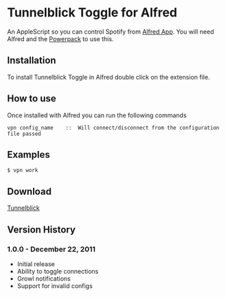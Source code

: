 Tunnelblick Toggle for Alfred
============

An AppleScript so you can control Spotify from [Alfred App](http://alfredapp.com/). You will need Alfred and the [Powerpack](http://www.alfredapp.com/powerpack/) to use this.

Installation
----------------

To install Tunnelblick Toggle in Alfred double click on the extension file.

How to use
----------------

Once installed with Alfred you can run the following commands


    vpn config_name    ::  Will connect/disconnect from the configuration file passed
      

Examples
----------------
    $ vpn work


Download
----------------
[Tunnelblick](https://github.com/phpfunk/alfred-tunnelblick/downloads)
    

## Version History ##
### 1.0.0 - December 22, 2011 ###

- Initial release
- Ability to toggle connections
- Growl notifications
- Support for invalid configs